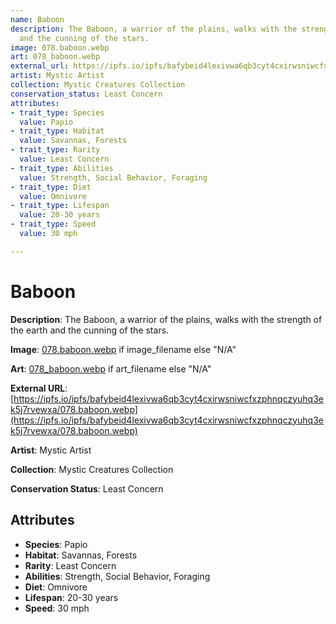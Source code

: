 ```yaml
---
name: Baboon
description: The Baboon, a warrior of the plains, walks with the strength of the earth
  and the cunning of the stars.
image: 078.baboon.webp
art: 078_baboon.webp
external_url: https://ipfs.io/ipfs/bafybeid4lexivwa6qb3cyt4cxirwsniwcfxzphnqczyuhq3ek5j7rvewxa/078.baboon.webp
artist: Mystic Artist
collection: Mystic Creatures Collection
conservation_status: Least Concern
attributes:
- trait_type: Species
  value: Papio
- trait_type: Habitat
  value: Savannas, Forests
- trait_type: Rarity
  value: Least Concern
- trait_type: Abilities
  value: Strength, Social Behavior, Foraging
- trait_type: Diet
  value: Omnivore
- trait_type: Lifespan
  value: 20-30 years
- trait_type: Speed
  value: 30 mph

---
```


# Baboon

**Description**: The Baboon, a warrior of the plains, walks with the strength of the earth and the cunning of the stars.

**Image**: [078.baboon.webp](./078.baboon.webp) if image_filename else "N/A"

**Art**: [078_baboon.webp](./078_baboon.webp) if art_filename else "N/A"

**External URL**: [https://ipfs.io/ipfs/bafybeid4lexivwa6qb3cyt4cxirwsniwcfxzphnqczyuhq3ek5j7rvewxa/078.baboon.webp](https://ipfs.io/ipfs/bafybeid4lexivwa6qb3cyt4cxirwsniwcfxzphnqczyuhq3ek5j7rvewxa/078.baboon.webp)

**Artist**: Mystic Artist

**Collection**: Mystic Creatures Collection

**Conservation Status**: Least Concern

## Attributes
- **Species**: Papio
- **Habitat**: Savannas, Forests
- **Rarity**: Least Concern
- **Abilities**: Strength, Social Behavior, Foraging
- **Diet**: Omnivore
- **Lifespan**: 20-30 years
- **Speed**: 30 mph

